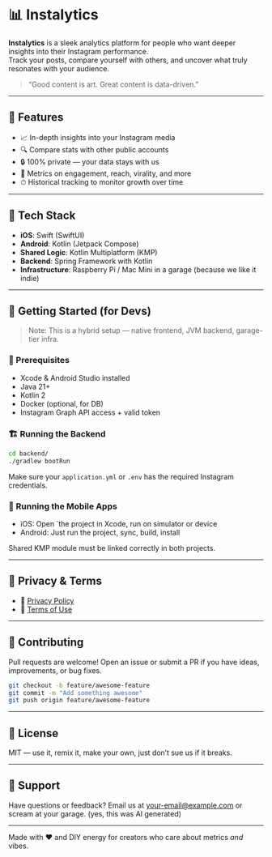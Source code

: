# 📊 Instalytics

**Instalytics** is a sleek analytics platform for people who want deeper insights into their Instagram performance.  
Track your posts, compare yourself with others, and uncover what truly resonates with your audience.

> “Good content is art. Great content is data-driven.”

---

## 🚀 Features

- 📈 In-depth insights into your Instagram media  
- 🔍 Compare stats with other public accounts  
- 🔒 100% private — your data stays with us  
- 🧠 Metrics on engagement, reach, virality, and more  
- ⏱ Historical tracking to monitor growth over time

---

## 🧰 Tech Stack

- **iOS**: Swift (SwiftUI)
- **Android**: Kotlin (Jetpack Compose)
- **Shared Logic**: Kotlin Multiplatform (KMP)  
- **Backend**: Spring Framework with Kotlin  
- **Infrastructure**: Raspberry Pi / Mac Mini in a garage (because we like it indie)

---

## 🔧 Getting Started (for Devs)

> Note: This is a hybrid setup — native frontend, JVM backend, garage-tier infra.

### 🧩 Prerequisites

- Xcode & Android Studio installed  
- Java 21+  
- Kotlin 2
- Docker (optional, for DB)  
- Instagram Graph API access + valid token

### 🏗 Running the Backend

```bash
cd backend/
./gradlew bootRun
```

Make sure your `application.yml` or `.env` has the required Instagram credentials.

### 📱 Running the Mobile Apps

- iOS: Open `the project in Xcode, run on simulator or device  
- Android: Just run the project, sync, build, install

Shared KMP module must be linked correctly in both projects.

---

## 🔐 Privacy & Terms

- 📃 [Privacy Policy](./privacy_policy.md)  
- 📜 [Terms of Use](./terms_of_service.md)

---

## 🧪 Contributing

Pull requests are welcome! Open an issue or submit a PR if you have ideas, improvements, or bug fixes.

```bash
git checkout -b feature/awesome-feature
git commit -m "Add something awesome"
git push origin feature/awesome-feature
```

---

## 🧠 License

MIT — use it, remix it, make your own, just don’t sue us if it breaks.

---

## 💬 Support

Have questions or feedback? Email us at [your-email@example.com](mailto:your-email@example.com) or scream at your garage. (yes, this was AI generated)

---

Made with ❤️ and DIY energy for creators who care about metrics *and* vibes.
